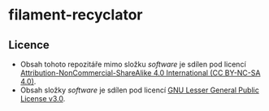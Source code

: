 # filament-recyclator
 
## Licence
* Obsah tohoto repozitáře mimo složku *software* je sdílen pod licencí [Attribution-NonCommercial-ShareAlike 4.0 International (CC BY-NC-SA 4.0)](https://creativecommons.org/licenses/by-nc-sa/4.0/).
* Obsah složky *software* je sdílen pod licencí [GNU Lesser General Public License v3.0](https://www.gnu.org/licenses/lgpl-3.0.en.html).
